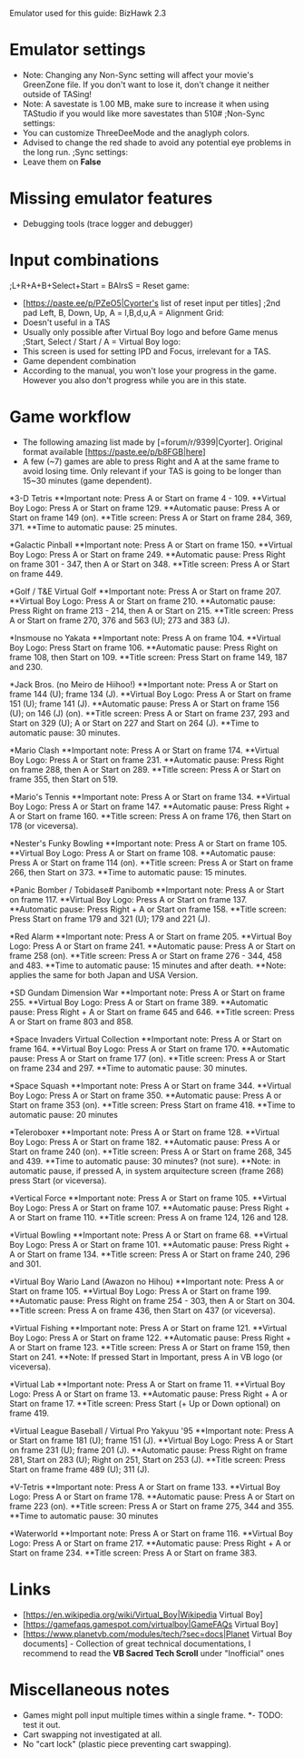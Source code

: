 Emulator used for this guide: BizHawk 2.3

# Emulator settings
- Note: Changing any Non-Sync setting will affect your movie's GreenZone file. If you don't want to lose it, don't change it neither outside of TASing!
- Note: A savestate is 1.00 MB, make sure to increase it when using TAStudio if you would like more savestates than 510# 
;Non-Sync settings:
- You can customize ThreeDeeMode and the anaglyph colors.
- Advised to change the red shade to avoid any potential eye problems in the long run.
;Sync settings:
- Leave them on __False__

# Missing emulator features
- Debugging tools (trace logger and debugger)

# Input combinations
;L+R+A+B+Select+Start = BAlrsS = Reset game:
- [https://paste.ee/p/PZeO5|Cyorter's list of reset input per titles]
;2nd pad Left, B, Down, Up, A = l,B,d,u,A = Alignment Grid:
- Doesn't useful in a TAS
- Usually only possible after Virtual Boy logo and before Game menus
;Start, Select / Start / A = Virtual Boy logo:
- This screen is used for setting IPD and Focus, irrelevant for a TAS.
- Game dependent combination
- According to the manual, you won't lose your progress in the game. However you also don't progress while you are in this state.

# Game workflow
- The following amazing list made by [=forum/r/9399|Cyorter]. Original format available [https://paste.ee/p/b8FGB|here]
- A few (~7) games are able to press Right and A at the same frame to avoid losing time. Only relevant if your TAS is going to be longer than 15~30 minutes (game dependent).

*3-D Tetris
**Important note: Press A or Start on frame 4 - 109.
**Virtual Boy Logo: Press A or Start on frame 129.
**Automatic pause: Press A or Start on frame 149 (on).
**Title screen: Press A or Start on frame 284, 369, 371.
**Time to automatic pause: 25 minutes.

*Galactic Pinball
**Important note: Press A or Start on frame 150.
**Virtual Boy Logo: Press A or Start on frame 249.
**Automatic pause: Press Right on frame 301 - 347, then A or Start on 348.
**Title screen: Press A or Start on frame 449.

*Golf / T&E Virtual Golf
**Important note: Press A or Start on frame 207.
**Virtual Boy Logo: Press A or Start on frame 210.
**Automatic pause: Press Right on frame 213 - 214, then A or Start on 215.
**Title screen: Press A or Start on frame 270, 376 and 563 (U); 273 and 383 (J).

*Insmouse no Yakata
**Important note: Press A on frame 104.
**Virtual Boy Logo: Press Start on frame 106.
**Automatic pause: Press Right on frame 108, then Start on 109.
**Title screen: Press Start on frame 149, 187 and 230.

*Jack Bros. (no Meiro de Hiihoo!)
**Important note: Press A or Start on frame 144 (U); frame 134 (J).
**Virtual Boy Logo: Press A or Start on frame 151 (U); frame 141 (J).
**Automatic pause: Press A or Start on frame 156 (U); on 146 (J) (on).
**Title screen: Press A or Start on frame 237, 293 and Start on 329 (U); A or Start on 227 and Start on 264 (J).
**Time to automatic pause: 30 minutes.

*Mario Clash
**Important note: Press A or Start on frame 174.
**Virtual Boy Logo: Press A or Start on frame 231.
**Automatic pause: Press Right on frame 288, then A or Start on 289.
**Title screen: Press A or Start on frame 355, then Start on 519.

*Mario's Tennis
**Important note: Press A or Start on frame 134.
**Virtual Boy Logo: Press A or Start on frame 147.
**Automatic pause: Press Right + A or Start on frame 160.
**Title screen: Press A on frame 176, then Start on 178 (or viceversa).

*Nester's Funky Bowling
**Important note: Press A or Start on frame 105.
**Virtual Boy Logo: Press A or Start on frame 108.
**Automatic pause: Press A or Start on frame 114 (on).
**Title screen: Press A or Start on frame 266, then Start on 373.
**Time to automatic pause: 15 minutes.

*Panic Bomber / Tobidase# Panibomb
**Important note: Press A or Start on frame 117.
**Virtual Boy Logo: Press A or Start on frame 137.
**Automatic pause: Press Right + A or Start on frame 158.
**Title screen: Press Start on frame 179 and 321 (U); 179 and 221 (J).

*Red Alarm
**Important note: Press A or Start on frame 205.
**Virtual Boy Logo: Press A or Start on frame 241.
**Automatic pause: Press A or Start on frame 258 (on).
**Title screen: Press A or Start on frame 276 - 344, 458 and 483.
**Time to automatic pause: 15 minutes and after death.
**Note: applies the same for both Japan and USA Version.

*SD Gundam Dimension War
**Important note: Press A or Start on frame 255.
**Virtual Boy Logo: Press A or Start on frame 389.
**Automatic pause: Press Right + A or Start on frame 645 and 646.
**Title screen: Press A or Start on frame 803 and 858.

*Space Invaders Virtual Collection
**Important note: Press A or Start on frame 164.
**Virtual Boy Logo: Press A or Start on frame 170.
**Automatic pause: Press A or Start on frame 177 (on).
**Title screen: Press A or Start on frame 234 and 297.
**Time to automatic pause: 30 minutes.

*Space Squash
**Important note: Press A or Start on frame 344.
**Virtual Boy Logo: Press A or Start on frame 350.
**Automatic pause: Press A or Start on frame 353 (on).
**Title screen: Press Start on frame 418.
**Time to automatic pause: 20 minutes

*Teleroboxer
**Important note: Press A or Start on frame 128.
**Virtual Boy Logo: Press A or Start on frame 182.
**Automatic pause: Press A or Start on frame 240 (on).
**Title screen: Press A or Start on frame 268, 345 and 439.
**Time to automatic pause: 30 minutes? (not sure).
**Note: in automatic pause, if pressed A, in system arquitecture screen (frame 268) press Start (or viceversa).

*Vertical Force
**Important note: Press A or Start on frame 105.
**Virtual Boy Logo: Press A or Start on frame 107.
**Automatic pause: Press Right + A or Start on frame 110.
**Title screen: Press A on frame 124, 126 and 128.

*Virtual Bowling
**Important note: Press A or Start on frame 68.
**Virtual Boy Logo: Press A or Start on frame 101.
**Automatic pause: Press Right + A or Start on frame 134.
**Title screen: Press A or Start on frame 240, 296 and 301.

*Virtual Boy Wario Land (Awazon no Hihou)
**Important note: Press A or Start on frame 105.
**Virtual Boy Logo: Press A or Start on frame 199.
**Automatic pause: Press Right on frame 254 - 303, then A or Start on 304.
**Title screen: Press A on frame 436, then Start on 437 (or viceversa).

*Virtual Fishing
**Important note: Press A or Start on frame 121.
**Virtual Boy Logo: Press A or Start on frame 122.
**Automatic pause: Press Right + A or Start on frame 123.
**Title screen: Press A or Start on frame 159, then Start on 241.
**Note: If pressed Start in Important, press A in VB logo (or viceversa).

*Virtual Lab
**Important note: Press A or Start on frame 11.
**Virtual Boy Logo: Press A or Start on frame 13.
**Automatic pause: Press Right + A or Start on frame 17.
**Title screen: Press Start (+ Up or Down optional) on frame 419.

*Virtual League Baseball / Virtual Pro Yakyuu '95
**Important note: Press A or Start on frame 181 (U); frame 151 (J).
**Virtual Boy Logo: Press A or Start on frame 231 (U); frame 201 (J).
**Automatic pause: Press Right on frame 281, Start on 283 (U); Right on 251, Start on 253 (J).
**Title screen: Press Start on frame frame 489 (U); 311 (J).

*V-Tetris
**Important note: Press A or Start on frame 133.
**Virtual Boy Logo: Press A or Start on frame 178.
**Automatic pause: Press A or Start on frame 223 (on).
**Title screen: Press A or Start on frame 275, 344 and 355.
**Time to automatic pause: 30 minutes

*Waterworld
**Important note: Press A or Start on frame 116.
**Virtual Boy Logo: Press A or Start on frame 217.
**Automatic pause: Press Right + A or Start on frame 234.
**Title screen: Press A or Start on frame 383.

# Links
- [https://en.wikipedia.org/wiki/Virtual_Boy|Wikipedia Virtual Boy]
- [https://gamefaqs.gamespot.com/virtualboy|GameFAQs Virtual Boy]
- [https://www.planetvb.com/modules/tech/?sec=docs|Planet Virtual Boy documents] - Collection of great technical documentations, I recommend to read the __VB Sacred Tech Scroll__ under "Inofficial" ones

# Miscellaneous notes
- Games might poll input multiple times within a single frame.
*- TODO: test it out. 
- Cart swapping not investigated at all. 
- No "cart lock" (plastic piece preventing cart swapping).
